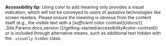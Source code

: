 **Accessibility tip:** Using color to add meaning only provides a visual indication, which will not be conveyed to users
of assistive technologies like screen readers. Please ensure the meaning is obvious from the content itself (e.g., the
visible text with a [*sufficient* color contrast](/docs/{{ .Site.Params.docs_version
}}/getting-started/accessibility#color-contrast)) or is included through alternative means, such as additional text
hidden with the `.visually-hidden` class.
